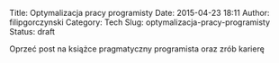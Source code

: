 Title: Optymalizacja pracy programisty
Date: 2015-04-23 18:11
Author: filipgorczynski
Category: Tech
Slug: optymalizacja-pracy-programisty
Status: draft

Oprzeć post na książce pragmatyczny programista oraz zrób karierę

